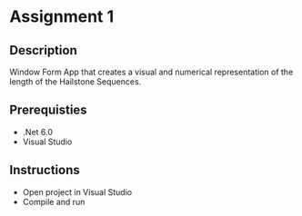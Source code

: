 # Assignment 1

## Description
Window Form App that creates a visual and numerical representation of the length of the Hailstone Sequences.

## Prerequisties
- .Net 6.0
- Visual Studio

## Instructions
- Open project in Visual Studio
- Compile and run

